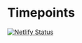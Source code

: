 # Timepoints
[![Netlify Status](https://api.netlify.com/api/v1/badges/f530f967-8447-40e3-927d-69aea8a66b96/deploy-status)](https://app.netlify.com/sites/timepoints/deploys?branch=fall-staging)

